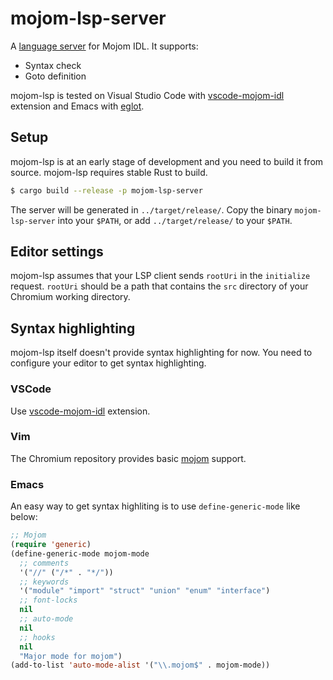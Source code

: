 # mojom-lsp-server

A [language server](https://microsoft.github.io/language-server-protocol/specification) for Mojom IDL. It supports:

- Syntax check
- Goto definition

mojom-lsp is tested on Visual Studio Code with [vscode-mojom-idl](../vscode-mojom-idl/README.md) extension and Emacs with [eglot](https://github.com/joaotavora/eglot).

## Setup

mojom-lsp is at an early stage of development and you need to build it from source. mojom-lsp requires stable Rust to build.

```sh
$ cargo build --release -p mojom-lsp-server
```

The server will be generated in `../target/release/`. Copy the binary `mojom-lsp-server` into your `$PATH`, or add `../target/release/` to your `$PATH`.

## Editor settings

mojom-lsp assumes that your LSP client sends `rootUri` in the `initialize` request. `rootUri` should be a path that contains the `src` directory of your Chromium working directory.

## Syntax highlighting

mojom-lsp itself doesn't provide syntax highlighting for now. You need to configure your editor to get syntax highlighting.

### VSCode

Use [vscode-mojom-idl](../vscode-mojom-idl) extension.

### Vim

The Chromium repository provides basic [mojom](https://chromium.googlesource.com/chromium/src.git/+/refs/heads/master/tools/vim/mojom/) support.

### Emacs

An easy way to get syntax highliting is to use `define-generic-mode` like below:

```lisp
;; Mojom
(require 'generic)
(define-generic-mode mojom-mode
  ;; comments
  '("//" ("/*" . "*/"))
  ;; keywords
  '("module" "import" "struct" "union" "enum" "interface")
  ;; font-locks
  nil
  ;; auto-mode
  nil
  ;; hooks
  nil
  "Major mode for mojom")
(add-to-list 'auto-mode-alist '("\\.mojom$" . mojom-mode))
```
